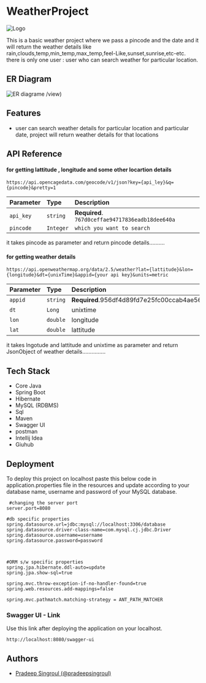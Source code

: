 # WeatherProject

![Logo](https://user-images.githubusercontent.com/104360276/221820586-f17ee6ff-a131-4ea1-91e2-849fab5b250d.jpeg)

This is a basic weather project where we pass a pincode and the date and it will return the weather details like rain,clouds,temp,min_temp,max_temp,feel-Like,sunset,sunrise,etc-etc.
there is only one user : user who can search weather for particular location.

## ER Diagram

![ER diagrame](https://user-images.githubusercontent.com/104360276/221812995-4469cb98-9005-42b3-84c9-2cd5f1c99a63.png)
/view)


## Features
 - user can search weather details for particular location and particular date, project will return weather details for that locations


## API Reference

#### for getting lattitude , longitude and some other locartion details

```https://api.opencagedata.com/geocode/v1/json?key={api_ley}&q={pincode}&pretty=1```

| Parameter | Type     | Description                |
| :-------- | :------- | :------------------------- |
| `api_key` | `string` | **Required**. `767d0ceffae94717836eadb18dee640a` |
| `pincode` | `Integer`| `which you want to search`  |

it takes pincode as parameter and return pincode details..........



#### for getting weather details

```https://api.openweathermap.org/data/2.5/weather?lat={lattitude}&lon={longitude}&dt={unixTime}&appid={your api key}&units=metric```

| Parameter | Type     | Description                       |
| :-------- | :------- | :-------------------------------- |
| `appid`      | `string` | **Required**.956df4d89fd7e25fc00ccab4ae566c5d |
| `dt`           | `Long`     | unixtime                        |
| `lon`          | `double`   | longitude                  |
|`lat`           | `double`   | lattitude                  |

it takes lngotude and lattitude and unixtime as parameter and return JsonObject of weather details...............



## Tech Stack

- Core Java
- Spring Boot
- Hibernate
- MySQL (RDBMS)
- Sql
- Maven
- Swagger UI
- postman
- Intellij Idea
- Giuhub


## Deployment

To deploy this project on localhost paste this below code in application.properties file in the 
resources and update according to your database name, username and password of your MySQL database.

```properties
 #changing the server port
server.port=8080

#db specific properties
spring.datasource.url=jdbc:mysql://localhost:3306/database
spring.datasource.driver-class-name=com.mysql.cj.jdbc.Driver
spring.datasource.username=username
spring.datasource.password=password



#ORM s/w specific properties
spring.jpa.hibernate.ddl-auto=update
spring.jpa.show-sql=true

spring.mvc.throw-exception-if-no-handler-found=true
spring.web.resources.add-mappings=false

spring.mvc.pathmatch.matching-strategy = ANT_PATH_MATCHER

```
### Swagger UI - Link

Use this link after deploying the application on your localhost.
```swagger
http://localhost:8080/swagger-ui
```

## Authors

- [Pradeep Singroul (@pradeepsingroul) ](https://github.com/pradeepsingroul)


